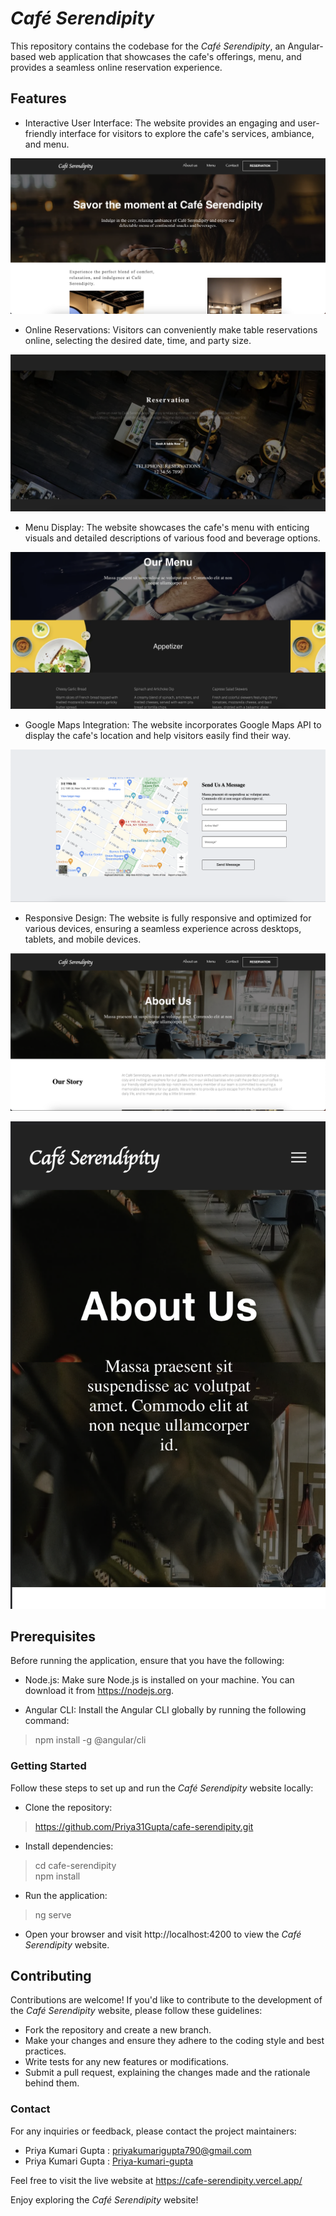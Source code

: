 # *Café Serendipity*
This repository contains the codebase for the *Café Serendipity*, an Angular-based web application that showcases the cafe's offerings, menu, and provides a seamless online reservation experience.

## Features
- Interactive User Interface: The website provides an engaging and user-friendly interface for visitors to explore the cafe's services, ambiance, and menu.

![home](./src/assets/readme-home.png)

- Online Reservations: Visitors can conveniently make table reservations online, selecting the desired date, time, and party size.

![reservation](./src/assets/readme-reservation.png)

- Menu Display: The website showcases the cafe's menu with enticing visuals and detailed descriptions of various food and beverage options.

![menu](./src/assets/readme-menu.png)

- Google Maps Integration: The website incorporates Google Maps API to display the cafe's location and help visitors easily find their way.

![google](./src/assets/readme-google.png)

- Responsive Design: The website is fully responsive and optimized for various devices, ensuring a seamless experience across desktops, tablets, and mobile devices.

![responsive](./src/assets/readme-about-us.png)


![responsive](./src/assets/readme-responsive.png)

## Prerequisites
Before running the application, ensure that you have the following:
- Node.js: Make sure Node.js is installed on your machine. You can download it from https://nodejs.org.

- Angular CLI: Install the Angular CLI globally by running the following command:<br/>
> npm install -g @angular/cli
### Getting Started
Follow these steps to set up and run the *Café Serendipity* website locally:
- Clone the repository:
> https://github.com/Priya31Gupta/cafe-serendipity.git
- Install dependencies:
> cd cafe-serendipity<br/>npm install
- Run the application:
> ng serve
- Open your browser and visit http://localhost:4200 to view the *Café Serendipity* website.

## Contributing
Contributions are welcome! If you'd like to contribute to the development of the *Café Serendipity* website, please follow these guidelines:

- Fork the repository and create a new branch.
- Make your changes and ensure they adhere to the coding style and best practices.
- Write tests for any new features or modifications.
- Submit a pull request, explaining the changes made and the rationale behind them.

### Contact
For any inquiries or feedback, please contact the project maintainers:
- Priya Kumari Gupta : [priyakumarigupta790@gmail.com](mailto:priyakumarigupta790@gmail.com)
- Priya Kumari Gupta : [Priya-kumari-gupta](https://www.linkedin.com/in/priya-kumari-gupta/)

Feel free to visit the live website at https://cafe-serendipity.vercel.app/

Enjoy exploring the *Café Serendipity* website!
